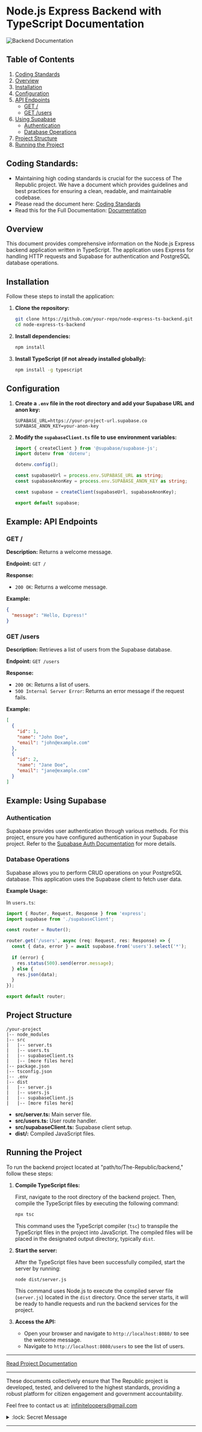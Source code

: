 # Node.js Express Backend with TypeScript Documentation

![Backend Documentation](../documentation/images/express.png)

## Table of Contents
1. [Coding Standards](#coding-standards)
2. [Overview](#overview)
3. [Installation](#installation)
4. [Configuration](#configuration)
5. [API Endpoints](#api-endpoints)
    - [GET /](#get-)
    - [GET /users](#get-users)
6. [Using Supabase](#using-supabase)
    - [Authentication](#authentication)
    - [Database Operations](#database-operations)
7. [Project Structure](#project-structure)
8. [Running the Project](#running-the-project)

## Coding Standards:

- Maintaining high coding standards is crucial for the success of The Republic project. We have a document which provides guidelines and best practices for ensuring a clean, readable, and maintainable codebase.
- Please read the document here: [Coding Standards](./../documentation/specifications/CodingStandards.md)
- Read this for the Full Documentation: [Documentation](./../documentation/README.md)

## Overview

This document provides comprehensive information on the Node.js Express backend application written in TypeScript. The application uses Express for handling HTTP requests and Supabase for authentication and PostgreSQL database operations.

## Installation

Follow these steps to install the application:

1. **Clone the repository:**

    ```bash
    git clone https://github.com/your-repo/node-express-ts-backend.git
    cd node-express-ts-backend
    ```

2. **Install dependencies:**

    ```bash
    npm install
    ```

3. **Install TypeScript (if not already installed globally):**

    ```bash
    npm install -g typescript
    ```

## Configuration

1. **Create a `.env` file in the root directory and add your Supabase URL and anon key:**

    ```env
    SUPABASE_URL=https://your-project-url.supabase.co
    SUPABASE_ANON_KEY=your-anon-key
    ```

2. **Modify the `supabaseClient.ts` file to use environment variables:**

    ```typescript
    import { createClient } from '@supabase/supabase-js';
    import dotenv from 'dotenv';

    dotenv.config();

    const supabaseUrl = process.env.SUPABASE_URL as string;
    const supabaseAnonKey = process.env.SUPABASE_ANON_KEY as string;

    const supabase = createClient(supabaseUrl, supabaseAnonKey);

    export default supabase;
    ```

## Example: API Endpoints

### GET /

**Description:** Returns a welcome message.

**Endpoint:** `GET /`

**Response:**

- `200 OK`: Returns a welcome message.

**Example:**

```json
{
  "message": "Hello, Express!"
}
```

### GET /users

**Description:** Retrieves a list of users from the Supabase database.

**Endpoint:** `GET /users`

**Response:**

- `200 OK`: Returns a list of users.
- `500 Internal Server Error`: Returns an error message if the request fails.

**Example:**

```json
[
  {
    "id": 1,
    "name": "John Doe",
    "email": "john@example.com"
  },
  {
    "id": 2,
    "name": "Jane Doe",
    "email": "jane@example.com"
  }
]
```

## Example: Using Supabase

### Authentication

Supabase provides user authentication through various methods. For this project, ensure you have configured authentication in your Supabase project. Refer to the [Supabase Auth Documentation](https://supabase.io/docs/guides/auth) for more details.

### Database Operations

Supabase allows you to perform CRUD operations on your PostgreSQL database. This application uses the Supabase client to fetch user data.

**Example Usage:**

In `users.ts`:

```typescript
import { Router, Request, Response } from 'express';
import supabase from './supabaseClient';

const router = Router();

router.get('/users', async (req: Request, res: Response) => {
  const { data, error } = await supabase.from('users').select('*');
  
  if (error) {
    res.status(500).send(error.message);
  } else {
    res.json(data);
  }
});

export default router;
```

## Project Structure

```
/your-project
|-- node_modules
|-- src
|   |-- server.ts
|   |-- users.ts
|   |-- supabaseClient.ts
|   |-- [more files here]
|-- package.json
|-- tsconfig.json
|-- .env
|-- dist
|   |-- server.js
|   |-- users.js
|   |-- supabaseClient.js
|   |-- [more files here]
```

- **src/server.ts:** Main server file.
- **src/users.ts:** User route handler.
- **src/supabaseClient.ts:** Supabase client setup.
- **dist/:** Compiled JavaScript files.

## Running the Project

To run the backend project located at "path/to/The-Republic/backend," follow these steps:

1. **Compile TypeScript files:**

    First, navigate to the root directory of the backend project. Then, compile the TypeScript files by executing the following command:

    ```bash
    npx tsc
    ```

    This command uses the TypeScript compiler (`tsc`) to transpile the TypeScript files in the project into JavaScript. The compiled files will be placed in the designated output directory, typically `dist`.

2. **Start the server:**

    After the TypeScript files have been successfully compiled, start the server by running:

    ```bash
    node dist/server.js
    ```

    This command uses Node.js to execute the compiled server file (`server.js`) located in the `dist` directory. Once the server starts, it will be ready to handle requests and run the backend services for the project.

3. **Access the API:**

    - Open your browser and navigate to `http://localhost:8080/` to see the welcome message.
    - Navigate to `http://localhost:8080/users` to see the list of users.

---

[Read Project Documentation](./../documentation/README.md)

---

These documents collectively ensure that The Republic project is developed, tested, and delivered to the highest standards, providing a robust platform for citizen engagement and government accountability.

Feel free to contact us at: [infiniteloopers@gmail.com](mailto:infiniteloopers@gmail.com)

<details>
    <summary> :lock: Secret Message</summary>
    <br/>
    <p>Thank you for opening this, Have a great day! :smile:</p>
</details>

---